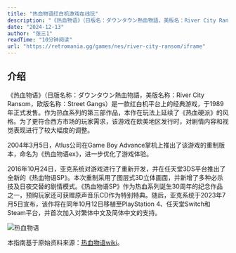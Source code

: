 ```yaml
---
title: "热血物语红白机游戏在线玩"
description: "《热血物语》（日版名：ダウンタウン熱血物語，美版名：River City Ransom，欧版名：Street Gangs）是一款红白机游戏，1989年发行。它是热血系列的第三部作品。"
date: "2024-12-13"
author: "张三1"
readTime: "10分钟阅读"
url: "https://retromania.gg/games/nes/river-city-ransom/iframe"
---
```


## 介绍

《热血物语》（日版名称：ダウンタウン熱血物語，美版名称：River City Ransom，欧版名称：Street Gangs）是一款红白机平台上的经典游戏，于1989年正式发售。作为热血系列的第三部作品，本作在玩法上延续了《热血硬派》的风格。为了更符合西方市场的玩家需求，该游戏在欧美地区发行时，对剧情内容和视觉表现进行了较大幅度的调整。  

2004年3月5日，Atlus公司在Game Boy Advance掌机上推出了该游戏的重制版本，命名为《热血物语ex》，进一步优化了游戏体验。  

2016年10月24日，亚克系统对游戏进行了重新开发，并在任天堂3DS平台推出了全新的《热血物语SP》。本次重制采用了图层式3D立体画面，并新增了多种必杀技及日夜交替的剧情模式。《热血物语SP》作为热血系列诞生30周年的纪念作品之一，预购玩家还可获赠原声音乐CD作为特别特典。随后，亚克系统于2023年7月5日宣布，该作将在同年10月12日移植至PlayStation 4、任天堂Switch和Steam平台，并首次加入对繁体中文及简体中文的支持。

![热血物语](https://picx.zhimg.com/80/v2-c03ddf4d9d504f4d9d0541375e2ce0ff_1440w.webp)

本指南基于原始资料来源：[热血物语wiki](https://zh.wikipedia.org/wiki/%E7%83%AD%E8%A1%80%E7%89%A9%E8%AF%AD)。
